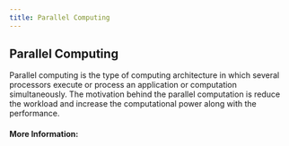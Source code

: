 ```yaml
---
title: Parallel Computing
---
```

## Parallel Computing
Parallel computing is the type of computing architecture in which several processors execute or process an application or computation simultaneously. The motivation behind the parallel computation is reduce the workload and increase the computational power along with the performance.
#### More Information:
<!-- Please add any articles you think might be helpful to read before writing the article -->
